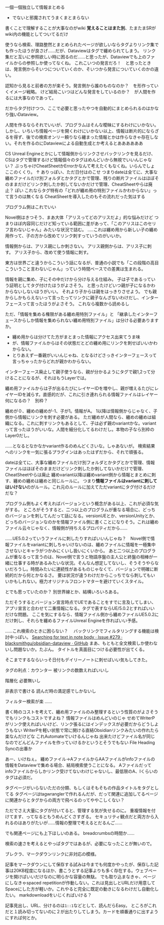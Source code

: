 一個一個独立して情報まとめる
- でないと邪魔されてうまくまとまらない

書くことで理解することが大事なのがwiki
**覚えることはまた別**、たまたまSRがwiki内の機能としてついてるだけ

使うなら検索、理路整然とまとめられたページが欲しいならタグよりリンク集でも作ったほうが良さげ……だが、Dataviewはタグで纏められてしまう。
リンク集だと互いに参照欲しい時に困るのだ……と思ったが、Dataviewでも上のファイルからの参照しか使ってなくね。
これこいつの発言だろ！　と思ったときは、発言側からそいつについていくのか、そいつから発言についていくのかの違い。

認知から見ると前者の方が楽そう。発言側から誰のものなのか？　を形作っていくイメージ戦略。
けど結局こいつはどんな発言をしているのか？　が人間を作るには大事なのであって。

だからタグ付けつつ、ここで必要と思ったやつを自動的にまとめられるのはかなり強いDataview。

人間を作るならそれでいいが、プログラムはそんな曖昧にするわけにいかない。
しかし、いちいち情報ページを開くわけにいかない以上、情報は断片的にならざるを得ず、後での検索オンリー頼りなら纏まった情報とかは作らなきゃ存在しない。それを作るのにDataviewによる自動生成とか考えるとああああああ

CS Unreal Engineとかにして情報側からリンクさせバックリンクを見るだけ、CSはタグで管理するけど情報個々のタグはめんどいから無視でいいんじゃない？
ぶっちゃけCheatSheetかErrorかなんて考えたくもなくね。いらんでしょここのくくり。
↑
ありっぽい、ただ日付はのこせ
つまりdateは全てに、大事な纏めファイルだけ別フォルダとかタグとかで管理、残りの断片ファイルはほぼそのままだけどリンク刺したか刺してないかだけで管理、CheatSheetやらは廃止？
ぽい
これならタグ特有の「どれが纏め用の特別ファイルかわからない」って言うのは無くなる
CheatSheetを導入したのもその流れだった気はする

プログラム側はこれでいい


Novel側はきつそう、まあ大体「アリスってどのアリスだよ」的な悩みだけど
つまりほぼ内容同じだけど知っている範囲に差があって、「このアリスはこのセリフ言わないじゃん」みたいな状況で詰む。
..…これは纏め用から新しい子の纏め用作って、子の方から改めてリンク刺すっていうのがいいか。

情報側からは、アリス親にしか刺さない。
アリス親側からは、アリス子に刺す。
アリス子から、改めて使う情報に刺す。

東方は世界ごと違うからこういう話になるが、普通の小説でも「この段階の高目こういうこと言わないじゃん」っていう時間ベースでの差異は生まれる。

情報を親に集め、子にその中だけから分け与える仕組み。
子は子であるっていう証明としてタグ付けたほうがよさそう。
と思ったけどいつ親が子になるかわからないしないほうがいい。
それより子からは親をはっきりさせよう。
でも親からしかもらえないって言ったってリンクに親子なんざないわけだし、インターフェースって言ったほうがよさそう。
これなら複数から読めるし

ただ、「情報を集める権限がある纏め用特別ファイル」と
「継承したインターフェースからしか情報を集められない纏め用特別ファイル」は分ける必要ありますか。
- 纏め用からは分けてた方がまとまった情報にアクセス出来てうま味
- が、情報ファイルからはその状態だとどの纏め用にリンクを刺せばいいかわからない。
- とりあえず一番親がいいんじゃね、となるけどさっきインターフェースって言っちゃったからどれが親かわからない。

インターフェース廃止して親子使うなら、親が分かるようにタグで親1,2って分けることになるが、それはもうLayerでは。

纏め用ファイルからは子が出るたびにレイヤーIDを増やし、親が増えるたびにレイヤーIDを減らす。直感的だが、これに引き連れられる情報ファイルはレイヤー何になるの？　別枠？

纏めが０、纏めの纏めが-1、子が1。情報がA。
1以降は情報側からじゃなく、子側から情報にリンクを刺す必要がある。
ただ纏めが人間なら、纏めの纏めは組織になる。これに刺すリンクもあるとして、子は必ず親のvariantかな。variantって言ったほうがいいな。人間を細分化してるわけだし。本物の子なら別枠のLayer0だし。

……となるとなかなかvariant作るのめんどくさいな。しゃあないが。
検索結果へのリンクを一気に張るプラグインはあったはずだから、それで頑張る。

dateは全てに、大事な纏めファイルだけ別フォルダとかタグとかで管理、情報ファイルはほぼそのままだけどリンク刺したか刺してないかだけで管理、CheatSheetやらは廃止
纏めvariant以降は纏めvariant側から情報とまとめに刺す、纏めの纏めは纏めと同じルールに。
つまり**情報ファイルはvariantに刺してはいけない**のがルール。これ元のルールに加えてただvariantにタグ付けるだけだな？

プログラム側もよく考えればバージョンという概念がある以上、これが必須な気がする。
ところがそうすると、二つ以上のプログラムが重なる場合に、どっちのバージョンを刺してんだって話になる。versionUEとか、versionUnityとか、どっちのバージョンなのかを情報ファイル側に書くことになりそう。これは纏めファイル云々じゃなく、情報側が持ちえるプロパティだから……

……UE5.0.2っていうファイルに刺したりすればいいんじゃね？　Novel側で情報ファイルをvariantに刺しちゃいけないのは、纏めファイルに情報を一極集中させないとキャラがつかみにくいし扱いにくいから。
あと二つ以上のプログラムが重なるって言うのは、Novel側で言うと物語序盤の主人公と終盤の相棒が一緒に仕事する時があるみたいな状況。そんなん想定してないし、そうそうやらないだろうし。時間みたいに連続性があるものじゃなくて、バージョンで明確に断続的だから何とかなるさ。
要は状況が違うわけだからこっちでなら刺してもいいかもしれない。極力オリジナルフロントマターを避けていくスタイル。

とでも思っていたのか？
別世界線とか、結構いろいろある。

ただそうするとバージョン宣言時点でUEであることをすでに言及してしまい、アプリ宣言と合わせて二重情報になる。タグで表すならUE/5.0.2とすればいいだけな問題。
ここを気にするなら、情報ファイル側から纏めファイルUE5.0.2にだけ刺し、それらを纏めるファイルUnreal Engineを作ればいい予感。

……これ検索のときに困らない？　
バックリンクでフィルタリングする機能は検討中っぽい。
[Searching for text in note body · Issue #279 · blacksmithgu/obsidian-dataview · GitHub](https://github.com/blacksmithgu/obsidian-dataview/issues/279)
まあ、もともと全文検索しか使わないし問題ないか。たぶん。
タイトルを真面目につける必要性が出てくる。

そこまでするならいっそ日付もデイリーノートに刺せばいい気もしてきた。

タグの利点：カウンター
被リンクの数数えればいいし

階層化
必要無いし

非表示で書ける
読んだ時の満足感でしかないし

フィルター検索が楽
……

書く時のコストを考えて、纏め用ファイルのみ整理するという性質のがよさそう
でもリンクもコストですよね？
情報ファイルはめんどいのじゃ
せめてWriterPがリンク使えればいいけど、リンク張るにはインデックスが必要だからどうしようもない
WriterPを軽い状態で常に開ける直結Obsidianリンクみたいの作れたら楽なんだけどな
これAutomateでいけるんじゃね
出来たけどファイル名が同じなのでどんどんファイルを作っていけるかというとそうでもない
File Heading Syncの出番か

あー、いけねぇ。
纏めファイル→AファイルからAAファイルがinfoファイルの情報をDataviewで集める場合、結局検索使うことになる。
Aファイルだってinfoファイルからしかリンク受けてないわけじゃないし、最低限のA、Iくらいのタグは必須だ。


タグページがいらないただの分類、もしくはそもそもの作品タイトルをタグとしてる
タグページはtagwranglerで作れるんだが、だって関連に追加してるページに関連からとタグからの両方で飛べるのってややこしくない？

ただでさえ大量にタグが付いてると、管理する気が失せるのに。
重複情報を付けてます、ってなるともうめんどくさすぎる。
セキュリティ観点だと両方から入れるのはありがたいが……情報の整理で考えるとだるんご……

でも関連ページにも上下ほしいのある。
breadcrumbsの時間か……

検索の速さを考えるとやっぱタグではあるが、必要になったことが無いので。

ブレクラ、マークダウンリンクに非対応の模様。

記事をマークダウンにして保存する試みは今までも何度かやったが、保存した記事は20KB程度になるほか、書こうとする記事よりも多く存在する。ウェブページを開けばいいだけなのに明らかな容量の無駄。
でも取り込まなきゃ、ページにしなきゃspaced repetitionが作動しない。これは見出しとURLだけ用意してSpaceにした方が軽いか。これやると完全に既定の動きになるわけだし自動化したい。
markdownloadをいじくればいける？

記事見出し、URL、分けるのは`1::1`などとして、読んだらEasy。
ところがこれだと１読み切ってないのに２が出たりしてしまう。カードを順番通りに出すようにすれば何とか。